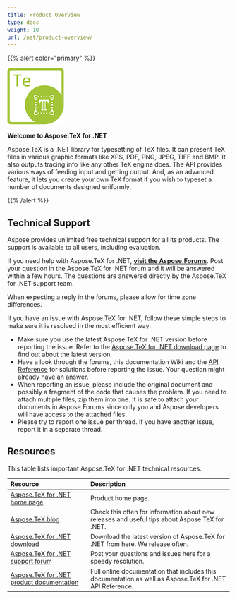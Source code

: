 ```yaml
---
title: Product Overview
type: docs
weight: 10
url: /net/product-overview/
---
```


{{% alert color="primary" %}}

![Aspose.TeX for .NET](product-overview_1.png)

**Welcome to Aspose.TeX for .NET**

Aspose.TeX is a .NET library for typesetting of TeX files. It can present TeX files in various graphic formats like XPS, PDF, PNG, JPEG, TIFF and BMP. It also outputs tracing info like any other TeX engine does. The API provides various ways of feeding input and getting output. And, as an advanced feature, it lets you create your own TeX format if you wish to typeset a number of documents designed uniformly.

{{% /alert %}}
## **Technical Support**
Aspose provides unlimited free technical support for all its products. The support is available to all users, including evaluation.

If you need help with Aspose.TeX for .NET, [**visit the Aspose.Forums**](https://forum.aspose.com/). Post your question in the Aspose.TeX for .NET forum and it will be answered within a few hours. The questions are answered directly by the Aspose.TeX for .NET support team.

When expecting a reply in the forums, please allow for time zone differences.

If you have an issue with Aspose.TeX for .NET, follow these simple steps to make sure it is resolved in the most efficient way:

- Make sure you use the latest Aspose.TeX for .NET version before reporting the issue. Refer to the [Aspose.TeX for .NET download page](https://www.nuget.org/packages/Aspose.TeX/) to find out about the latest version.
- Have a look through the forums, this documentation Wiki and the [API Reference](https://apireference.aspose.com/tex/net/) for solutions before reporting the issue. Your question might already have an answer.
- When reporting an issue, please include the original document and possibly a fragment of the code that causes the problem. If you need to attach multiple files, zip them into one. It is safe to attach your documents in Aspose.Forums since only you and Aspose developers will have access to the attached files.
- Please try to report one issue per thread. If you have another issue, report it in a separate thread.
## **Resources**
This table lists important Aspose.TeX for .NET technical resources.

|**Resource**|**Description**|
| :- | :- |
|[Aspose.TeX for .NET home page](https://products.aspose.com/tex/net)|Product home page.|
|[Aspose.TeX blog](https://blog.aspose.com/category/tex/)|Check this often for information about new releases and useful tips about Aspose.TeX for .NET.|
|[Aspose.TeX for .NET download](https://www.nuget.org/packages/aspose.tex/)|Download the latest version of Aspose.TeX for .NET from here. We release often.|
|[Aspose.TeX for .NET support forum](https://forum.aspose.com/tex)|Post your questions and issues here for a speedy resolution.|
|[Aspose.TeX for .NET product documentation](/tex/net)|Full online documentation that includes this documentation as well as Aspose.TeX for .NET API Reference.|

